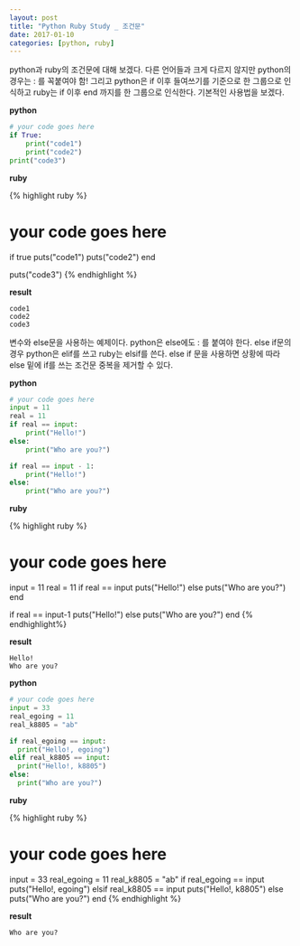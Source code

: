 ```yaml
---
layout: post
title: "Python Ruby Study _ 조건문"
date: 2017-01-10
categories: [python, ruby]
---
```


python과 ruby의 조건문에 대해 보겠다. 다른 언어들과 크게 다르지 않지만 python의 경우는
\: 를 꼭붙여야 함! 그리고 python은 if 이후 들여쓰기를 기준으로 한 그룹으로 인식하고
ruby는 if 이후 end 까지를 한 그룹으로 인식한다. 기본적인 사용법을 보겠다.

**python**

```python
# your code goes here
if True:
	print("code1")
	print("code2")
print("code3")
```

**ruby**

{% highlight ruby %}
# your code goes here
if true
	puts("code1")
	puts("code2")
end

puts("code3")
{% endhighlight %}

**result**

```
code1
code2
code3
```


변수와 else문을 사용하는 예제이다. python은 else에도 : 를 붙여야 한다. else if문의
경우 python은 elif를 쓰고 ruby는 elsif를 쓴다. else if 문을 사용하면 상황에 따라 else
 밑에 if를 쓰는 조건문 중복을 제거할 수 있다.

**python**

```python
# your code goes here
input = 11
real = 11
if real == input:
    print("Hello!")
else:
    print("Who are you?")

if real == input - 1:
	print("Hello!")
else:
	print("Who are you?")
```

**ruby**

{% highlight ruby %}
# your code goes here
input = 11
real = 11
if real == input
  puts("Hello!")
else
  puts("Who are you?")
end

if real == input-1
  puts("Hello!")
else
  puts("Who are you?")
end
{% endhighlight%}

**result**

```
Hello!
Who are you?
```

**python**

```python
# your code goes here
input = 33
real_egoing = 11
real_k8805 = "ab"

if real_egoing == input:
  print("Hello!, egoing")
elif real_k8805 == input:
  print("Hello!, k8805")
else:
  print("Who are you?")
```

**ruby**

{% highlight ruby %}
# your code goes here
input = 33
real_egoing = 11
real_k8805 = "ab"
if real_egoing == input
  puts("Hello!, egoing")
elsif real_k8805 == input
  puts("Hello!, k8805")
else
  puts("Who are you?")
end
{% endhighlight %}

**result**

```
Who are you?
```
